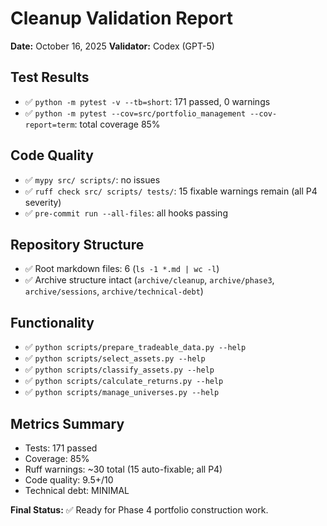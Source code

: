 # Cleanup Validation Report

**Date:** October 16, 2025
**Validator:** Codex (GPT-5)

## Test Results

- ✅ `python -m pytest -v --tb=short`: 171 passed, 0 warnings
- ✅ `python -m pytest --cov=src/portfolio_management --cov-report=term`: total coverage 85%

## Code Quality

- ✅ `mypy src/ scripts/`: no issues
- ✅ `ruff check src/ scripts/ tests/`: 15 fixable warnings remain (all P4 severity)
- ✅ `pre-commit run --all-files`: all hooks passing

## Repository Structure

- ✅ Root markdown files: 6 (`ls -1 *.md | wc -l`)
- ✅ Archive structure intact (`archive/cleanup`, `archive/phase3`, `archive/sessions`, `archive/technical-debt`)

## Functionality

- ✅ `python scripts/prepare_tradeable_data.py --help`
- ✅ `python scripts/select_assets.py --help`
- ✅ `python scripts/classify_assets.py --help`
- ✅ `python scripts/calculate_returns.py --help`
- ✅ `python scripts/manage_universes.py --help`

## Metrics Summary

- Tests: 171 passed
- Coverage: 85%
- Ruff warnings: ~30 total (15 auto-fixable; all P4)
- Code quality: 9.5+/10
- Technical debt: MINIMAL

**Final Status:** ✅ Ready for Phase 4 portfolio construction work.
